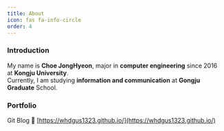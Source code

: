 ```yaml
---
title: About
icon: fas fa-info-circle
order: 4
---
```


<!-- > Add Markdown syntax content to file `_tabs/about.md`{: .filepath } and it will show up on this page.
{: .prompt-tip } -->

### Introduction

My name is **Choe JongHyeon**, major in **computer engineering** since 2016 at **Kongju University**.</br>
Currently, I am studying **information and communication** at **Gongju Graduate** School.

### Portfolio

Git Blog
🔗 [https://whdgus1323.github.io/](https://whdgus1323.github.io/)
